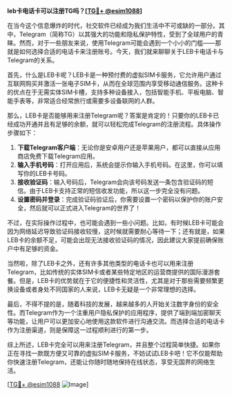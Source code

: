 **leb卡电话卡可以注册TG吗？[[TG💪+ @esim1088](https://t.me/s/esim1088)]**

在当今这个信息爆炸的时代，社交软件已经成为我们生活中不可或缺的一部分。其中，Telegram（简称TG）以其强大的功能和隐私保护特性，受到了全球用户的青睐。然而，对于一些朋友来说，使用Telegram可能会遇到一个小小的门槛——那就是如何选择合适的电话卡来注册账号。今天，我们就来聊聊关于LEB卡电话卡与Telegram的关系。

首先，什么是LEB卡呢？LEB卡是一种预付费的虚拟SIM卡服务，它允许用户通过互联网购买并激活一张电子SIM卡，从而在全球范围内享受移动通信服务。这种卡的优点在于无需实体SIM卡槽，支持多种设备接入，包括智能手机、平板电脑、智能手表等，非常适合经常旅行或需要多设备联网的人群。

那么，LEB卡是否能够用来注册Telegram呢？答案是肯定的！只要你的LEB卡已经成功开通并且有足够的余额，就可以轻松完成Telegram的注册流程。具体操作步骤如下：

1. **下载Telegram客户端**：无论你是安卓用户还是苹果用户，都可以直接从应用商店免费下载Telegram应用。
2. **输入手机号码**：打开应用后，系统会提示你输入手机号码。在这里，你可以填写你的LEB卡号码。
3. **接收验证码**：输入号码后，Telegram会向该号码发送一条包含验证码的短信。由于LEB卡支持正常的短信收发功能，所以这一步完全没有问题。
4. **设置密码并登录**：完成验证码验证后，你需要设置一个密码以保护你的账户安全，然后就可以正式进入Telegram的世界了！

不过，在实际操作过程中，也可能会遇到一些小问题。比如，有时候LEB卡可能会因为网络延迟导致验证码接收较慢，这时候就需要耐心等待一下；还有就是，如果LEB卡的余额不足，可能会出现无法接收验证码的情况，因此建议大家提前确保账户中有足够的资金。

当然啦，除了LEB卡之外，还有许多其他类型的电话卡也可以用来注册Telegram，比如传统的实体SIM卡或者某些特定地区的运营商提供的国际漫游套餐。但是，LEB卡的优势就在于它的便捷性和灵活性，尤其是对于那些需要频繁更换设备或者身处不同国家的人来说，LEB卡无疑是一个非常理想的选择。

最后，不得不提的是，随着科技的发展，越来越多的人开始关注数字身份的安全性。而Telegram作为一个注重用户隐私保护的应用程序，提供了端到端加密聊天等功能，让用户可以更加安心地使用这款软件进行沟通交流。而选择合适的电话卡作为注册渠道，则是保障这一过程顺利进行的第一步。

综上所述，LEB卡完全可以用来注册Telegram，并且整个过程简单快捷。如果你正在寻找一款既方便又可靠的虚拟SIM卡服务，不妨试试LEB卡吧！它不仅能帮助你快速注册Telegram，还能让你随时随地保持在线状态，享受无国界的网络生活。

[[TG💪+ @esim1088](https://t.me/s/esim1088) ![Image](https://i.postimg.cc/4NQfJmqS/Snipaste-2025-05-13-00-14-12.png)]